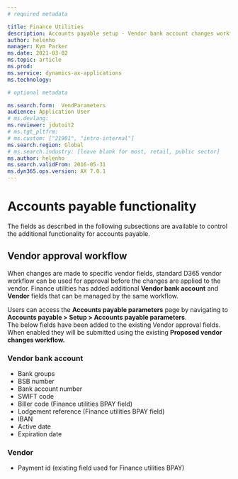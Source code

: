 ```yaml
---
# required metadata

title: Finance Utilities 
description: Accounts payable setup - Vendor bank account changes workflow 
author: helenho
manager: Kym Parker
ms.date: 2021-03-02
ms.topic: article
ms.prod: 
ms.service: dynamics-ax-applications
ms.technology: 

# optional metadata

ms.search.form:  VendParameters
audience: Application User
# ms.devlang:
ms.reviewer: jdutoit2
# ms.tgt_pltfrm:
# ms.custom: ["21901", "intro-internal"]
ms.search.region: Global
# ms.search.industry: [leave blank for most, retail, public sector]
ms.author: helenho
ms.search.validFrom: 2016-05-31
ms.dyn365.ops.version: AX 7.0.1
---
```


# Accounts payable functionality
The fields as described in the following subsections are available to control the additional functionality for accounts payable.

## Vendor approval workflow

When changes are made to specific vendor fields, standard D365 vendor workflow can be used for approval before the changes are applied to the vendor. 
Finance utilities has added additional **Vendor bank account** and **Vendor** fields that can be managed by the same workflow.

Users can access the **Accounts payable parameters** page by navigating to **Accounts payable > Setup > Accounts payable parameters**. <br>
The below fields have been added to the existing Vendor approval fields. When enabled they will be submitted using the existing **Proposed vendor changes workflow.**

### Vendor bank account
-	Bank groups
-	BSB number
-	Bank account number
-	SWIFT code
-	Biller code (Finance utilities BPAY field)
-	Lodgement reference (Finance utilities BPAY field)
-	IBAN
-	Active date
-	Expiration date

### Vendor
-	Payment id (existing field used for Finance utilities BPAY)
